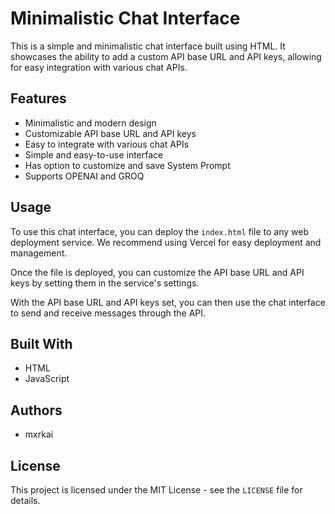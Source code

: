 Minimalistic Chat Interface
============

This is a simple and minimalistic chat interface built using HTML. It showcases the ability to add a custom API base URL and API keys, allowing for easy integration with various chat APIs.

Features
--------

* Minimalistic and modern design
* Customizable API base URL and API keys
* Easy to integrate with various chat APIs
* Simple and easy-to-use interface
* Has option to customize and save System Prompt
* Supports OPENAI and GROQ

Usage
-----

To use this chat interface, you can deploy the `index.html` file to any web deployment service. We recommend using Vercel for easy deployment and management.

Once the file is deployed, you can customize the API base URL and API keys by setting them in the service's settings.

With the API base URL and API keys set, you can then use the chat interface to send and receive messages through the API.

Built With
----------

* HTML
* JavaScript

Authors
-------

* mxrkai

License
-------

This project is licensed under the MIT License - see the `LICENSE` file for details.
